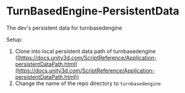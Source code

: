 # TurnBasedEngine-PersistentData
The dev's persistent data for turnbasedengine

Setup:
1. Clone into local persistent data path of turnbasedengine ([https://docs.unity3d.com/ScriptReference/Application-persistentDataPath.html](https://docs.unity3d.com/ScriptReference/Application-persistentDataPath.html))
2. Change the name of the repo directory to `turnbasedengine`
